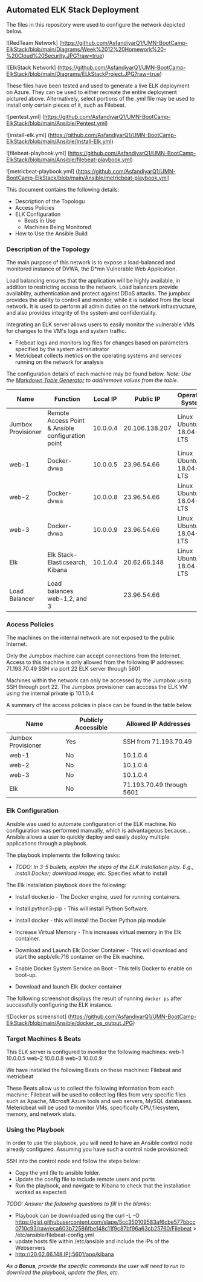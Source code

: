 ## Automated ELK Stack Deployment

The files in this repository were used to configure the network depicted below.

![RedTeam Network] (https://github.com/AsfandiyarQ1/UMN-BootCamp-ElkStack/blob/main/Diagrams/Week%2012%20Homework%20-%20Cloud%20Security.JPG?raw=true)

![ElkStack Network] (https://github.com/AsfandiyarQ1/UMN-BootCamp-ElkStack/blob/main/Diagrams/ELkStackProject.JPG?raw=true)

These files have been tested and used to generate a live ELK deployment on Azure. They can be used to either recreate the entire deployment pictured above. Alternatively, select portions of the .yml file may be used to install only certain pieces of it, such as Filebeat.

![pentest.yml] (https://github.com/AsfandiyarQ1/UMN-BootCamp-ElkStack/blob/main/Ansible/Pentest.yml)

![install-elk.yml] (https://github.com/AsfandiyarQ1/UMN-BootCamp-ElkStack/blob/main/Ansible/Install-Elk.yml)

![filebeat-playbook.yml] (https://github.com/AsfandiyarQ1/UMN-BootCamp-ElkStack/blob/main/Ansible/filebeat-playbook.yml)

![metricbeat-playbook.yml] (https://github.com/AsfandiyarQ1/UMN-BootCamp-ElkStack/blob/main/Ansible/metricbeat-playbook.yml)

This document contains the following details:
- Description of the Topologu
- Access Policies
- ELK Configuration
  - Beats in Use
  - Machines Being Monitored
- How to Use the Ansible Build


### Description of the Topology

The main purpose of this network is to expose a load-balanced and monitored instance of DVWA, the D*mn Vulnerable Web Application.

Load balancing ensures that the application will be highly available, in addition to restricting access to the network.
Load balancers provide availablity, authentication and protect against DDoS attacks. 
The jumpbox provides the ability to controll and monitor, while it is isolated from the local network. It is used to perform all admin duties on the network infrastructure, and also provides integrity of the system and confidentiality.

Integrating an ELK server allows users to easily monitor the vulnerable VMs for changes to the VM's logs and system traffic.
- Filebeat logs and monitors log files for changes based on parameters specified by the system administrator 
- Metricbeat collects metrics on the operating systems and services running on the network for analysis

The configuration details of each machine may be found below.
_Note: Use the [Markdown Table Generator](http://www.tablesgenerator.com/markdown_tables) to add/remove values from the table_.

| Name                | Function                                           | Local IP  | Public IP      | Operating System        |
|---------------------|----------------------------------------------------|-----------|----------------|-------------------------|
| Jumbox Provisioner  | Remote Access Point  & Ansible configuration point | 10.0.0.4  | 20.106.138.207 | Linux Ubuntu 18.04-LTS  |
| web-1               | Docker-dvwa                                        | 10.0.0.5  | 23.96.54.66    | Linux Ubuntu 18.04-LTS  |
| web-2               | Docker-dvwa                                        | 10.0.0.8  | 23.96.54.66    | Linux Ubuntu 18.04-LTS  |
| web-3               | Docker-dvwa                                        | 10.0.0.9  | 23.96.54.66    | Linux Ubuntu 18.04-LTS  |
| Elk                 | Elk Stack- Elasticsearch, Kibana                   | 10.1.0.4  | 20.62.66.148   | Linux Ubuntu 18.04-LTS  |
| Load Balancer       | Load balances web-1,2, and 3                       |           | 23.96.54.66    |                         |

### Access Policies

The machines on the internal network are not exposed to the public Internet. 

Only the Jumpbox machine can accept connections from the Internet. Access to this machine is only allowed from the following IP addresses:
71.193.70.49 SSH via port 22
ELK server through 5601

Machines within the network can only be accessed by the Jumpbox using SSH through port 22.
The Jumpbox provisioner can acccess the ELK VM using the internal private ip 10.1.0.4

A summary of the access policies in place can be found in the table below.

| Name                | Publicly Accessible | Allowed IP Addresses      |
|---------------------|---------------------|---------------------------|
| Jumbox Provisioner  | Yes                 | SSH from 71.193.70.49     |
| web-1               | No                  | 10.1.0.4                  |
| web-2               | No                  | 10.1.0.4                  |
| web-3               | No                  | 10.1.0.4                  |
| Elk                 | No                  | 71.193.70.49 through 5601 |

### Elk Configuration

Ansible was used to automate configuration of the ELK machine. No configuration was performed manually, which is advantageous because...
Ansible allows a user to quickly deploy and easily deploy multiple applications through a playbook.

The playbook implements the following tasks:
- _TODO: In 3-5 bullets, explain the steps of the ELK installation play. E.g., install Docker; download image; etc._
Specifies what to install

The Elk installation playbook does the following: 

- Install docker.io - The Docker engine, used for running containers.

- Install python3-pip - This will install Python Software.

- Install docker - this will install the Docker Python pip module

- Increase Virtual Memory - This increases virtual memory in the Elk container.

- Download and Launch Elk Docker Container - This will download and start the sepb/elk:716 container on the Elk machine. 

- Enable Docker System Service on Boot - This tells Docker to enable on boot-up.
 
 - Download and launch Elk docker container 

   
The following screenshot displays the result of running `docker ps` after successfully configuring the ELK instance.

![Docker ps screenshot] (https://github.com/AsfandiyarQ1/UMN-BootCamp-ElkStack/blob/main/Ansible/docker_ps_output.JPG)

### Target Machines & Beats
This ELK server is configured to monitor the following machines:
web-1 10.0.0.5
web-2 10.0.0.8
web-3 10.0.0.9

We have installed the following Beats on these machines:
Filebeat and metricbeat 

These Beats allow us to collect the following information from each machine:
Filebeat will be used to collect log files from very specific files such as Apache, Microsft Azure tools and web servers, MySQL databases. Metericbeat will be used to monitor VMs, specifically CPU,filesystem, memory, and network stats.



### Using the Playbook
In order to use the playbook, you will need to have an Ansible control node already configured. Assuming you have such a control node provisioned: 

SSH into the control node and follow the steps below:
- Copy the yml file to ansible folder.
- Update the config file to include remote users and ports
- Run the playbook, and navigate to Kibana to check that the installation worked as expected.

_TODO: Answer the following questions to fill in the blanks:_
- Playbook can be downloaded using the curl -L -O https://gist.githubusercontent.com/slape/5cc350109583af6cbe577bbcc0710c93/raw/eca603b72586fbe148c11f9c87bf96a63cb25760/Filebeat > /etc/ansible/filebeat-config.yml
- update hosts file within /etc/ansible and include the IPs of the Webservers
- http://20.62.66.148.IP]:5601/app/kibana

_As a **Bonus**, provide the specific commands the user will need to run to download the playbook, update the files, etc._
